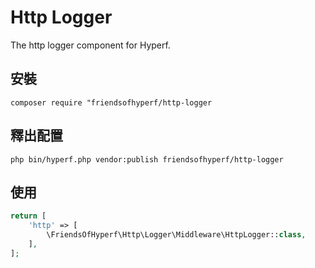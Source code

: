 # Http Logger

The http logger component for Hyperf.

## 安裝

```shell
composer require "friendsofhyperf/http-logger
```

## 釋出配置

```shell
php bin/hyperf.php vendor:publish friendsofhyperf/http-logger
```

## 使用

```php
return [
    'http' => [
        \FriendsOfHyperf\Http\Logger\Middleware\HttpLogger::class,
    ],
];
```
